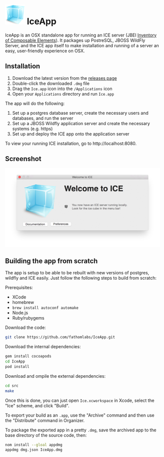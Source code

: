 # ![Ice icon](https://raw.githubusercontent.com/fathomlabs/IceApp/master/Ice.iconset/icon_32x32%402x.png) IceApp

IceApp is an OSX standalone app for running an ICE server (JBEI [Inventory of Composable Elements](https://github.com/JBEI/ice)). It packages up PostreSQL, JBOSS WildFly Server, and the ICE app itself to make installation and running of a server an easy, user-friendly experience on OSX.

## Installation

1. Download the latest version from the [releases page]()
2. Double-click the downloaded `.dmg` file
3. Drag the `Ice.app` icon into the `/Applications` icon
4. Open your `Applications` directory and run `Ice.app`

The app will do the following:

1. Set up a postgres database server, create the necessary users and databases, and run the server
2. Set up a JBOSS Wildfly application server and create the necessary systems (e.g. https)
3. Set up and deploy the ICE app onto the application server

To view your running ICE installation, go to http://localhost:8080.

## Screenshot

![Screenshot](https://raw.githubusercontent.com/fathomlabs/IceApp/master/artwork/screenshot.png)

## Building the app from scratch

The app is setup to be able to be rebuilt with new versions of postgres, wildfly and ICE easily. Just follow the following steps to build from scratch:

Prerequisites:

- XCode
- homebrew
- `brew install autoconf automake`
- Node.js
- Ruby/rubygems

Download the code:

```bash
git clone https://github.com/fathomlabs/IceApp.git
```

Download the internal dependencies:

```bash
gem install cocoapods
cd IceApp
pod install
```

Download and ompile the external dependencies:

```bash
cd src
make
```

Once this is done, you can just open `Ice.xcworkspace` in Xcode, select the "Ice" scheme, and click "Build".

To export your build as an `.app`, use the "Archive" command and then use the "Distribute" command in Organizer.

To package the exported app in a pretty `.dmg`, save the archived app to the base directory of the source code, then:

```bash
nom install --gloal appdmg
appdmg dmg.json IceApp.dmg
```
